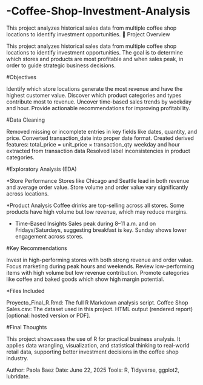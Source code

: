 # -Coffee-Shop-Investment-Analysis
This project analyzes historical sales data from multiple coffee shop locations to identify investment opportunities.
📌 Project Overview

This project analyzes historical sales data from multiple coffee shop locations to identify investment opportunities. The goal is to determine which stores and products are most profitable and when sales peak, in order to guide strategic business decisions.

 #Objectives

Identify which store locations generate the most revenue and have the highest customer value.
Discover which product categories and types contribute most to revenue.
Uncover time-based sales trends by weekday and hour.
Provide actionable recommendations for improving profitability.

#Data Cleaning

Removed missing or incomplete entries in key fields like dates, quantity, and price.
Converted transaction_date into proper date format.
Created derived features:
total_price = unit_price × transaction_qty
weekday and hour extracted from transaction data
Resolved label inconsistencies in product categories.

#Exploratory Analysis (EDA)

*Store Performance
Stores like Chicago and Seattle lead in both revenue and average order value.
Store volume and order value vary significantly across locations.

*Product Analysis
Coffee drinks are top-selling across all stores.
Some products have high volume but low revenue, which may reduce margins.

* Time-Based Insights
Sales peak during 8–11 a.m. and on Fridays/Saturdays, suggesting breakfast is key.
Sunday shows lower engagement across stores.

 #Key Recommendations

Invest in high-performing stores with both strong revenue and order value.
Focus marketing during peak hours and weekends.
Review low-performing items with high volume but low revenue contribution.
Promote categories like coffee and baked goods which show high margin potential.

*Files Included

Proyecto_Final_R.Rmd: The full R Markdown analysis script.
Coffee Shop Sales.csv: The dataset used in this project.
HTML output (rendered report) [optional: hosted version or PDF].

#Final Thoughts

This project showcases the use of R for practical business analysis. It applies data wrangling, visualization, and statistical thinking to real-world retail data, supporting better investment decisions in the coffee shop industry.


Author: Paola Baez
Date: June 22, 2025
Tools: R, Tidyverse, ggplot2, lubridate.
